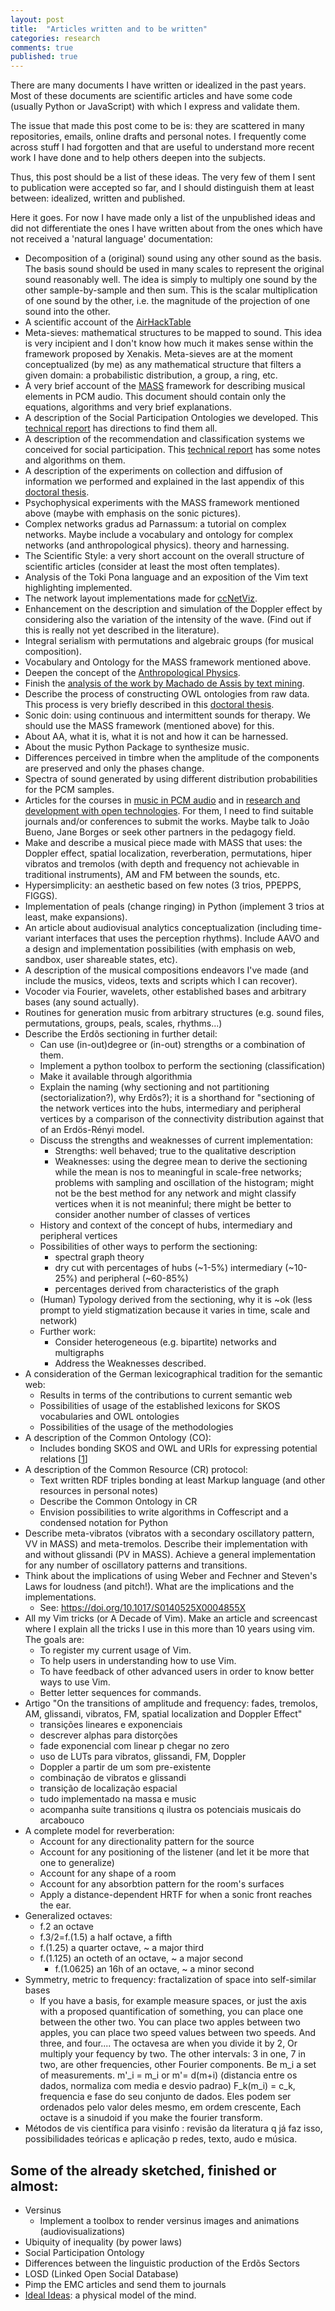 ```yaml
---
layout: post
title:  "Articles written and to be written"
categories: research
comments: true
published: true
---
```

There are many documents I have written or idealized in the
past years.
Most of these documents are scientific articles and
have some code (usually Python or JavaScript)
with which I express and validate them.

The issue that made this post come to be is:
they are scattered in many repositories, emails,
online drafts and personal notes.
I frequently come across stuff I had forgotten
and that are useful to understand more recent work
I have done and to help others deepen into the subjects.

Thus, this post should be a list of these ideas.
The very few of them I sent to publication were accepted so far,
and I should distinguish them at least between: idealized, written and published.

Here it goes.
For now I have made only a list of the unpublished ideas and
did not differentiate the ones I have written about from the ones which
have not received a 'natural language' documentation:
* Decomposition of a (original) sound using any other sound as the basis.
The basis sound should be used in many scales to represent the original
sound reasonably well.
The idea is simply to multiply one sound by the other sample-by-sample
and then sum. This is the scalar multiplication of one sound by the
other, i.e. the magnitude of the projection of one sound into the other.
* A scientific account of the [AirHackTable](http://wiki.nosdigitais.teia.org.br/AirHackTable)
* Meta-sieves: mathematical structures to be mapped to sound.
This idea is very incipient and I don't know how much it makes sense
within the framework proposed by Xenakis.
Meta-sieves are at the moment conceptualized (by me) as any mathematical
structure that filters a given domain: a probabilistic distribution,
a group, a ring, etc.
* A very brief account of the [MASS](https://github.com/ttm/dissertacao/raw/master/article/acm/sample-acmsmall.pdf)
framework for describing musical elements in PCM audio.
This document should contain only the equations, algorithms and very brief
explanations.
* A description of the Social Participation Ontologies we developed.
This [technical report](https://github.com/ttm/pnud5/raw/master/latex/produto.pdf)
has directions to find them all.
* A description of the recommendation and classification systems we conceived for social
  participation.
  This [technical report](https://github.com/ttm/pnud3/blob/master/latex/produto.pdf)
  has some notes and algorithms on them.
* A description of the experiments on collection and diffusion of
  information we performed and explained in the last appendix of this
  [doctoral thesis](https://github.com/ttm/thesis/raw/master/thesis-rfabbri.pdf).
* Psychophysical experiments with the MASS framework mentioned above
(maybe with emphasis on the sonic pictures).
* Complex networks gradus ad Parnassum: a tutorial on complex networks.
Maybe include a vocabulary and ontology for complex networks (and anthropological physics).
  theory and harnessing.
* The Scientific Style: a very short account on the overall structure of
  scientific articles (consider at least the most often templates).
* Analysis of the Toki Pona language and an exposition of the Vim
  text highlighting implemented.
* The network layout implementations made for [ccNetViz](https://github.com/ttm/ccNetViz/).
* Enhancement on the description and simulation of the Doppler effect by
  considering also the variation of the intensity of the wave.
  (Find out if this is really not yet described in the literature).
* Integral serialism with permutations and algebraic groups (for musical
  composition).
* Vocabulary and Ontology for the MASS framework mentioned above.
* Deepen the concept of the [Anthropological Physics](http://www.academia.edu/10356773/What_are_you_and_I_anthropological_physics_fundamentals_).
* Finish the [analysis of the work by Machado de Assis by text mining](https://sourceforge.net/p/labmacambira/rcpln/ci/master/tree/pln/trabLetras/resumoLetras.pdf?format=raw).
* Describe the process of constructing OWL ontologies from raw data.
This process is very briefly described in this [doctoral thesis](https://github.com/ttm/thesis/raw/master/thesis-rfabbri.pdf).
* Sonic doin: using continuous and intermittent sounds for therapy.
We should use the MASS framework (mentioned above) for this.
* About AA, what it is, what it is not and how it can be harnessed.
* About the music Python Package to synthesize music.
* Differences perceived in timbre when the amplitude of the components are preserved and only the phases change.
* Spectra of sound generated by using different distribution probabilities for the PCM samples.
* Articles for the courses in [music in PCM audio](https://docs.google.com/document/d/1O8y-W27P_ydeOXd97HBtLEeI0C0-IMhfq6AKWmqDW10/edit?usp=sharing) and in [research and development with open technologies](https://docs.google.com/document/d/1tPY1OedvmLzdIga0uK7DSH6j2UDcXEmZxOL_Kz2K3VI/edit?usp=sharing).
For them, I need to find suitable journals and/or conferences to submit the works.
Maybe talk to João Bueno, Jane Borges or seek other partners in the pedagogy field.
* Make and describe a musical piece made with MASS that uses: the Doppler effect, spatial localization, reverberation, permutations, hiper vibratos and tremolos (with depth and frequency not achievable in traditional instruments), AM and FM between the sounds, etc.
* Hypersimplicity: an aesthetic based on few notes (3 trios, PPEPPS, FIGGS).
* Implementation of peals (change ringing) in Python (implement 3 trios at least, make expansions).
* An article about audiovisual analytics conceptualization (including time-variant interfaces that uses the perception rhythms).
Include AAVO and a design and implementation possibilities (with emphasis on web, sandbox, user shareable states, etc).
* A description of the musical compositions endeavors I've made
(and include the musics, videos, texts and scripts which I can recover).
* Vocoder via Fourier, wavelets, other established bases and arbitrary bases (any sound actually).
* Routines for generation music from arbitrary structures (e.g. sound files, permutations, groups, peals, scales, rhythms...)
* Describe the Erdõs sectioning in further detail:
  - Can use (in-out)degree or (in-out) strengths or a combination of them.
  - Implement a python toolbox to perform the sectioning (classification)
  - Make it available through algorithmia
  - Explain the naming (why sectioning and not partitioning (sectorialization?), why Erdõs?); it is a shorthand for "sectioning of the network vertices into the hubs, intermediary and peripheral vertices by a comparison of the connectivity distribution against that of an Erdös-Rényi model.
  - Discuss the strengths and weaknesses of current implementation:
    * Strengths: well behaved; true to the qualitative description
    * Weaknesses: using the degree mean to derive the sectioning while the mean is nos to meaningful in scale-free networks;
    problems with sampling and oscillation of the histogram;
    might not be the best method for any network and might classify vertices when it is not meaninful;
    there might be better to consider another number of classes of vertices
  - History and context of the concept of hubs, intermediary and peripheral vertices
  - Possibilities of other ways to perform the sectioning:
    * spectral graph theory
    * dry cut with percentages of hubs (~1-5%) intermediary (~10-25%) and peripheral (~60-85%)
    * percentages derived from characteristics of the graph
  - (Human) Typology derived from the sectioning, why it is ~ok (less prompt to yield stigmatization because it varies in time, scale and network)
  - Further work:
    * Consider heterogeneous (e.g. bipartite) networks and multigraphs
    * Address the Weaknesses described.
* A consideration of the German lexicographical tradition for the semantic web:
  - Results in terms of the contributions to current semantic web
  - Possibilities of usage of the established lexicons for SKOS vocabularies and OWL ontologies 
  - Possibilities of the usage of the methodologies
* A description of the Common Ontology (CO):
  - Includes bonding SKOS and OWL and URIs for expressing potential relations [[1]]
* A description of the Common Resource (CR) protocol:
  - Text written RDF triples bonding at least Markup language (and other resources in personal notes)
  - Describe the Common Ontology in CR
  - Envision possibilities to write algorithms in Coffescript and a condensed notation for Python
* Describe meta-vibratos (vibratos with a secondary oscillatory pattern, VV in MASS)
and meta-tremolos. Describe their implementation with and without glissandi (PV in MASS).
Achieve a general implementation for any number of oscillatory patterns and transitions.
* Think about the implications of using Weber and Fechner and Steven's Laws for loudness (and pitch!).
What are the implications and the implementations.
  - See: https://doi.org/10.1017/S0140525X0004855X
* All my Vim tricks (or A Decade of Vim).
Make an article and screencast where I explain all the tricks I use in this
more than 10 years using vim. The goals are:
  - To register my current usage of Vim.
  - To help users in understanding how to use Vim.
  - To have feedback of other advanced users in order to know better ways to use Vim.
  - Better letter sequences for commands.
* Artigo "On the transitions of amplitude and frequency:
fades, tremolos, AM, glissandi, vibratos, FM, spatial localization and Doppler Effect"
  - transições lineares e exponenciais
  - descrever alphas para distorções
  - fade exponencial com linear p chegar no zero
  - uso de LUTs para vibratos, glissandi, FM, Doppler
  - Doppler a partir de um som pre-existente
  - combinação de vibratos e glissandi
  - transição de localização espacial
  - tudo implementado na massa e music
  - acompanha suíte transitions q ilustra os potenciais musicais do arcabouco
* A complete model for reverberation:
  - Account for any directionality pattern for the source
  - Account for any positioning of the listener (and let it be more that one to generalize)
  - Account for any shape of a room
  - Account for any absorbtion pattern for the room's surfaces
  - Apply a distance-dependent HRTF for when a sonic front reaches the ear.
* Generalized octaves:
  - f.2 an octave
  - f.3/2=f.(1.5) a half octave, a fifth
  - f.(1.25) a quarter octave, ~ a major third
  - f.(1.125) an octeth of an octave, ~ a major second
	- f.(1.0625) an 16h of an octave, ~ a minor second
* Symmetry, metric to frequency: fractalization of space into self-similar bases
	- If you have a basis, for example measure spaces,  or just the axis with a proposed quantification of something, you can place one between the other two. You can place two apples between two apples, you can place two speed values between two speeds.
And three, and four....
The octavesa are when you divide it by 2,
Or multiply your fequency by two.
The other intervals: 3 in one, 7 in two,
are other frequencies, other Fourier components.
Be m_i a set of measurements.
m'_i = m_i or m'= d(m+i) (distancia entre os dados, normaliza com media e desvio padrao)
F_k(m_i) = c_k, frequencia e fase do seu conjunto de dados.
Eles podem ser ordenados pelo valor deles mesmo, em ordem crescente,
Each octave is a sinudoid if you make the fourier transform.
* Métodos de vis científica para visinfo : revisão da literatura q já faz isso, possibilidades teóricas e aplicação p redes, texto, audo e música. 

  
[1]: https://github.com/ttm/ontologyEnhancements/raw/master/article.pdf


## Some of the already sketched, finished or almost:
* Versinus
  - Implement a toolbox to render versinus images and animations (audiovisualizations)
* Ubiquity of inequality (by power laws)
* Social Participation Ontology
* Differences between the linguistic production of the Erdõs Sectors
* LOSD (Linked Open Social Database)
* Pimp the EMC articles and send them to journals
* [Ideal Ideas](https://github.com/ttm/idealIdeas/raw/master/pensamento.pdf):
a physical model of the mind.
